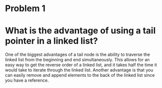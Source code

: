 # Problem 1
# What is the advantage of using a tail pointer in a linked list?

One of the biggest advantages of a tail node is the ability to traverse the linked list from the beginning and end simultaneously.
This allows for an easy way to get the reverse order of a linked list, and it takes half the time it would take to iterate through the linked list.
Another advantage is that you can easily remove and append elements to the back of the linked list since you have a reference.
